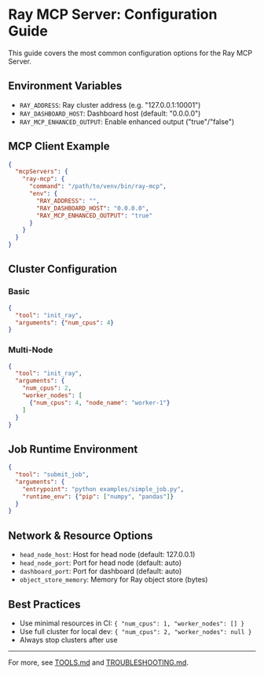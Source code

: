 # Ray MCP Server: Configuration Guide

This guide covers the most common configuration options for the Ray MCP Server.

## Environment Variables
- `RAY_ADDRESS`: Ray cluster address (e.g. "127.0.0.1:10001")
- `RAY_DASHBOARD_HOST`: Dashboard host (default: "0.0.0.0")
- `RAY_MCP_ENHANCED_OUTPUT`: Enable enhanced output ("true"/"false")

## MCP Client Example

```json
{
  "mcpServers": {
    "ray-mcp": {
      "command": "/path/to/venv/bin/ray-mcp",
      "env": {
        "RAY_ADDRESS": "",
        "RAY_DASHBOARD_HOST": "0.0.0.0",
        "RAY_MCP_ENHANCED_OUTPUT": "true"
      }
    }
  }
}
```

## Cluster Configuration

### Basic
```json
{
  "tool": "init_ray",
  "arguments": {"num_cpus": 4}
}
```

### Multi-Node
```json
{
  "tool": "init_ray",
  "arguments": {
    "num_cpus": 2,
    "worker_nodes": [
      {"num_cpus": 4, "node_name": "worker-1"}
    ]
  }
}
```

## Job Runtime Environment

```json
{
  "tool": "submit_job",
  "arguments": {
    "entrypoint": "python examples/simple_job.py",
    "runtime_env": {"pip": ["numpy", "pandas"]}
  }
}
```

## Network & Resource Options
- `head_node_host`: Host for head node (default: 127.0.0.1)
- `head_node_port`: Port for head node (default: auto)
- `dashboard_port`: Port for dashboard (default: auto)
- `object_store_memory`: Memory for Ray object store (bytes)

## Best Practices
- Use minimal resources in CI: `{ "num_cpus": 1, "worker_nodes": [] }`
- Use full cluster for local dev: `{ "num_cpus": 2, "worker_nodes": null }`
- Always stop clusters after use

---

For more, see [TOOLS.md](TOOLS.md) and [TROUBLESHOOTING.md](TROUBLESHOOTING.md).
